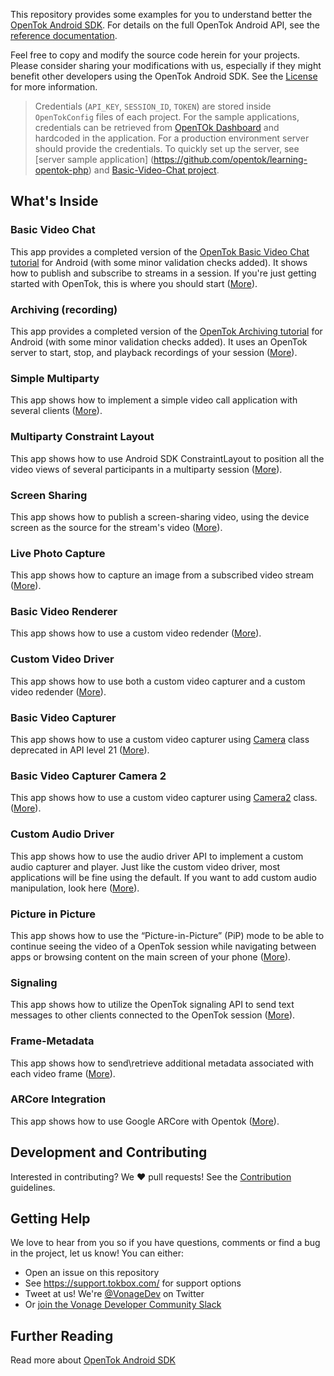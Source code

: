 This repository provides some examples for you to understand better the [OpenTok Android SDK](https://tokbox.com/developer/sdks/android/). For details on the full OpenTok Android API, see the [reference documentation](https://tokbox.com/opentok/libraries/client/android/reference/index.html).

Feel free to copy and modify the source code herein for your projects. Please consider sharing your modifications with us, especially if they might benefit other developers using the OpenTok Android SDK. See the [License](LICENSE) for more information.

> Credentials (`API_KEY`, `SESSION_ID`, `TOKEN`) are stored inside `OpenTokConfig` files of each project. For the sample applications, credentials can be retrieved from [OpenTOk Dashboard](https://dashboard.tokbox.com/projects) and hardcoded in the application. For a production environment server should provide the credentials. To quickly set up the server, see [server sample application] (https://github.com/opentok/learning-opentok-php) and [Basic-Video-Chat project](/Basic-Video-Chat). 
## What's Inside

### Basic Video Chat

This app provides a completed version of the [OpenTok Basic Video Chat tutorial](https://tokbox.com/developer/tutorials/android/basic-video-chat/) for Android (with some minor validation checks added). It shows how to publish and subscribe to streams in a session. If you're just getting started with OpenTok, this is where you should start ([More](/Basic-Video-Chat)).

### Archiving (recording)

This app provides a completed version of the [OpenTok Archiving tutorial](https://tokbox.com/developer/tutorials/android/archiving/) for Android (with some minor validation checks added). It uses an OpenTok server to start, stop, and playback recordings of your session ([More](/Archiving)). 

### Simple Multiparty

This app shows how to implement a simple video call application with several clients ([More](/Simple-Multiparty)).

### Multiparty Constraint Layout

This app shows how to use Android SDK ConstraintLayout to position all the video views of several participants in a multiparty session ([More](/Multiparty-Constraint-Layout)).

### Screen Sharing

This app shows how to publish a screen-sharing video, using the device screen as the source for the stream's video ([More](/Screen-Sharing)).

### Live Photo Capture

This app shows how to capture an image from a subscribed video stream ([More](/Live-Photo-Capture)).

### Basic Video Renderer

This app shows how to use a custom video redender ([More](/Basic-Video-Renderer)).

### Custom Video Driver

This app shows how to use both a custom video capturer and a custom video redender ([More](/Custom-Video-Driver)).

### Basic Video Capturer

This app shows how to use a custom video capturer using [Camera](https://developer.android.com/reference/android/hardware/Camera) class deprecated in API level 21 ([More](/Basic-Video-Capturer)).

### Basic Video Capturer Camera 2

This app shows how to use a custom video capturer using [Camera2](https://developer.android.com/reference/android/hardware/camera2/package-summary) class. ([More](/Basic-Video-Capturer-Camera-2)).

### Custom Audio Driver

This app shows how to use the audio driver API to implement a custom audio capturer and player. Just like the custom video driver, most applications will be fine using the default. If you want to add custom audio manipulation, look here ([More](/Custom-Audio-Driver)).

### Picture in Picture

This app shows how to use the “Picture-in-Picture” (PiP) mode to be able to continue seeing the video of a OpenTok session while navigating between apps or browsing content on the main screen of your phone ([More](/Picture-In-Picture)).

### Signaling

This app shows how to utilize the OpenTok signaling API to send text messages to other clients connected to the OpenTok session ([More](/Signaling)).

### Frame-Metadata

This app shows how to send\retrieve additional metadata associated with each video frame ([More](/Frame-Metadata)).

### ARCore Integration

This app shows how to use Google ARCore with Opentok ([More](/ARCore-Integration)).

## Development and Contributing

Interested in contributing? We :heart: pull requests! See the 
[Contribution](CONTRIBUTING.md) guidelines.

## Getting Help

We love to hear from you so if you have questions, comments or find a bug in the project, let us know! You can either:

- Open an issue on this repository
- See <https://support.tokbox.com/> for support options
- Tweet at us! We're [@VonageDev](https://twitter.com/VonageDev) on Twitter
- Or [join the Vonage Developer Community Slack](https://developer.nexmo.com/community/slack)

## Further Reading

Read more about [OpenTok Android SDK](https://tokbox.com/developer/sdks/android/)
